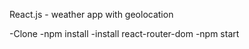  React.js - weather app with geolocation 

-Clone 
-npm install 
-install react-router-dom 
-npm start


